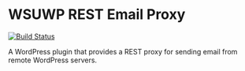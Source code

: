 # WSUWP REST Email Proxy

[![Build Status](https://travis-ci.org/washingtonstateuniversity/WSUWP-Plugin-REST-Email-Proxy.svg?branch=master)](https://travis-ci.org/washingtonstateuniversity/WSUWP-Plugin-REST-Email-Proxy)

A WordPress plugin that provides a REST proxy for sending email from remote WordPress servers.
